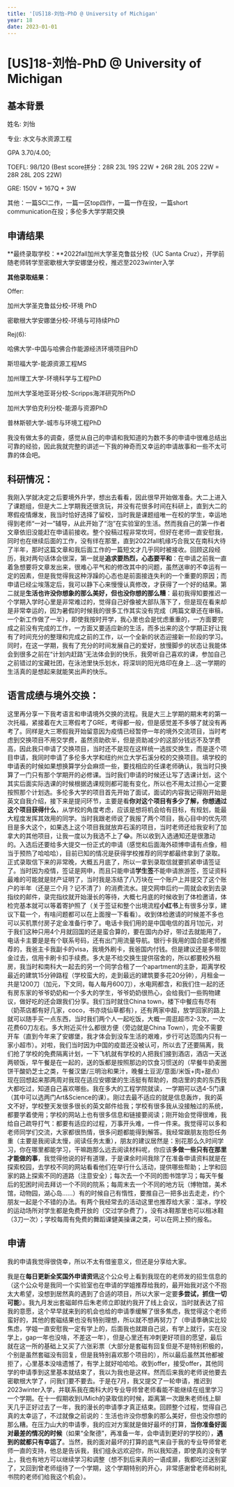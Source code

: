 ```yaml
---
title: '[US]18-刘怡-PhD @ University of Michigan'
year: 18
date: 2023-01-01
---
```


# [US]18-刘怡-PhD @ University of Michigan



## 基本背景

 姓名: 刘怡

专业: 水文与水资源工程

GPA 3.70/4.00;

 TOEFL: 98/120 (Best score拼分：28R 23L 19S 22W + 26R 28L 20S 22W = 28R 28L 20S 22W) 

GRE: 150V + 167Q + 3W 

其他：一篇SCI二作，一篇一区top四作，一篇一作在投，一篇short communication在投；多伦多大学学期交换

 

 

## 申请结果

**最终录取学校：**2022fall加州大学圣克鲁兹分校（UC Santa Cruz），开学前随老师转学至密歇根大学安娜堡分校，推迟至2023winter入学

**其他录取结果：**

Offer:

加州大学圣克鲁兹分校-环境 PhD

密歇根大学安娜堡分校-环境与可持续PhD

Rej(6):

哈佛大学-中国与哈佛合作能源经济环境项目PhD

斯坦福大学-能源资源工程MS

加州理工大学-环境科学与工程PhD

加州大学圣地亚哥分校-Scripps海洋研究所PhD

加州大学伯克利分校-能源与资源PhD

普林斯顿大学-城市与环境工程PhD

 

我没有做太多的调查，感觉从自己的申请和我知道的为数不多的申请中很难总结出可靠的经验，因此我就完整的讲述一下我的神奇而又幸运的申请故事和一些不太可靠的体会吧。

 

## 科研情况：

我刚入学就决定之后要境外升学，想出去看看，因此很早开始做准备。大二上进入了课题组，但是大二上学期我还很贪玩，并没有花很多时间在科研上，直到大二的寒假疫情爆发，我当时恰好选择了留校，当时我是课题组唯一在校的学生，幸运地得到老师“一对一”辅导，从此开始了“泡”在实验室的生活。然而我自己的第一作者文章依旧没能赶在申请前接收。整个投稿过程非常坎坷，但好在老师一直安慰我，同时也在继续后面的工作，没有绊在那里，直到2022fall机缘巧合我又在南科大待了半年，那时这篇文章和我后面工作的一篇短文才几乎同时被接收。回顾这段经历，我对两句话体会很深，第一就是**追求要热烈，心态要平和**：在申请之前我一直着急想要将文章发出来，很难心平气和的修改其中的问题，虽然送审的不幸运有一定的因素，但是我觉得我这种浮躁的心态也是前面接连失利的一个重要的原因；而申请已经尘埃落定后，我可以静下心来慢慢认真修改，才获得了一个好的结果。第二就是**生活也许没你想象的那么美好，但也没你想的那么糟**：最初我得知要推迟一个学期入学时心里是非常难过的，觉得自己好像被大部队落下了，但是现在看来却是非常幸运的，因为暑假的时候我的很多工作其实没有完成（两篇文章还在审稿，一个新工作做了一半），即使我按时开学，我心里也会是忧虑重重的，一方面要完成之前没有完成的工作，一方面又要适应新的生活，而多出来的这个学期正好让我有了时间充分的整理和完成之前的工作，以一个全新的状态迎接新一阶段的学习。同时，在这一学期，我有了充分的时间发展自己的爱好，放慢脚步的状态让我能体会到很多之前在“计划内赶路”无法体会到的快乐，我旁听自己喜欢的课，参加自己之前错过的宝藏社团，在泳池里快乐划水，将深圳的阳光烙印在身上…这一学期的生活真的是想起来就能笑出声的快乐。

 

## 语言成绩与境外交换：

这里再分享一下我考语言和申请境外交换的流程。我是大三上学期的期末考的第一次托福，紧接着在大三寒假考了GRE，考得都一般，但是感觉差不多够了就没有再考了。同样是大三寒假我开始留意因为疫情已经暂停一年的境外交流项目，当时考虑到交换项目不用交学费，虽然资助砍半，但是资助减少的这部分钱远不及学费高，因此我只申请了交换项目，当时还不是现在这样统一选拔交换生，而是逐个项目申请，我同时申请了多伦多大学和纽约州立大学石溪分校的交换项目。填学校的申请表的时候如果想换算学分会麻烦一些，要找相应的任课老师确认，我当时只换算了一门只有那个学期开的必修课。当时我们申请的时候还让写了选课计划，这个其实后面实际选课的时候根据选课规则都可能有变化，所以也不用太过担心一定要按照那个计划选。多伦多大学的项目首先开始了面试，面试的内容我记得刚开始是英文自我介绍，接下来是提问环节，主要是看**你对这个项目有多少了解，你想通过这个项目获得什么**，从学校的角度考虑，应该是想将机会给有目标，有规划，能最大程度发挥其效用的同学。当时我跟老师说了我报了两个项目，我心目中的优先项目是多大这个，如果选上这个项目我就放弃石溪的项目，当时老师还给我安利了加拿大的其他项目，让我一度以为我选不上了😂。所以收到入选通知还是很激动的。入选后还要给多大提交一份正式的申请（感觉和后面海外硕博申请有点像，相当于预热了哈哈哈），目前已知的情况是获得学校推荐的同学都最终拿到了录取。正式录取信下来的非常晚，大概五月底了，所以一拿到录取信就要抓紧申请签证了。当时因为疫情，签证是网申，而且只能申请**学生签**不能申请旅游签，签证资料最难的可能就是财产证明了，当时我是冻结了八万块在一个账户上并提交了这个账户的半年（还是三个月？记不清了）的消费流水。提交网申后约一周就会收到去录指纹的邮件，录完指纹就开始漫长的等待，大概七月底的时候收到了体检邀请，体检完基本就可以等着寄护照了（关于签证和整个出境流程**小红书**上有很多分享，建议下载一个，有啥问题都可以在上面搜一下看看）。收到体检邀请的时候差不多也可以买机票付房子定金准备行李了。电话卡我们用的是中国电信的首月1加元，对于我们这种只用4个月就回国的还是蛮合算的，要在国内办好，带过去就能用了，电话卡主要是是有个联系号码，还有出门用流量导航。银行卡我用的国合部老师推荐的，我爸主卡我副卡的visa，我境外刷卡，我爸国内付钱。但是建议还是多带现金过去，信用卡刷卡扣手续费。多大是不给交换生提供宿舍的，所以都要校外租房，我当时和南科大一起去的另一个同学合租了一个apartment的主卧，距离学校最近的建筑15分钟路程（学校蛮大的，走到最远的建筑要多花20分钟），月租金一共是1200刀（加元，下文同，每人每月600刀），水电网都含，和我们住一起的还有房东家的爷爷奶奶和一个多大的学生，爷爷奶奶很热心，会给我们一些购物建议，做好吃的还会跟我们分享。我们当时就住China town，楼下中餐应有尽有（奶茶店都有好几家，coco，书亦烧仙草都有），还有两家中超，放学回家的路上就可以随手买一点东西，当时我们两个人一起吃饭，大概一周逛超市2-3次，一次花费60刀左右。多大附近买什么都很方便（旁边就是China Town），完全不需要开车（直到今年来了安娜堡，我才体会到没车生活的艰难，步行可达范围内只有一家小超市）。对啦，我们当时因为中国的疫苗还没被认可，所以去了还要隔离，我们抢了学校的免费隔离计划，一下飞机就有学校的人把我们接到酒店，酒店一天送两顿饭，早午餐是在一起的，送的饭都是按照那边的饮食习惯送的（早餐牛奶麦圈饼干酸奶芝士之类，午餐汉堡/三明治和果汁，晚餐土豆泥/意面/米饭+肉+甜点）现在回想起来那两周对我现在适应安娜堡的生活挺有帮助的，商店里的卖的东西我大都吃过，知道自己喜欢哪些。我在多大的工程学院就读，一学期可以选4-5门课（其中可以选两门Art&Science的课）。刚过去最不适应的就是信息轰炸，我的英文不好，学校整天发很多很长的英文邮件给我；学校有很多我从没接触过的系统，都要学着使用；学校的网站上也有很多信息和链接要阅读；刚开始会觉得很难，我给自己疏导打气：都要有适应的过程，万事开头难，一件一件来。我觉得可以多和老师同学们交流，大家都很热情，很多问题都能得到解答。我经常跟朋友抱怨任务重（主要是我阅读太慢，阅读任务太重），朋友的建议居然是：别花那么久时间学习，你在哪里都能学习，干嘛跑那么远去阅读材料呢，你应该**多做一些只有在那里才能做的事**，我觉得他说的好有道理，于是课余时间我除了在准备申请资料就是在探索校园，去学校不同的网站看看他们在举行什么活动，提供哪些帮助；上学和回家的路上探索不同的道路（注意安全）；每次去一个不同的图书馆学习；每天午餐后的犯困时间去拜访一个不同的院系；每周末去一个不同的地方玩（博物馆，美术馆，动物园，湖心岛……）有的时候自己有惰性，要推自己一把多出去走走，约个朋友一起是个不错的办法。有两个我经常去的活动这里也推荐给大家：溜冰，学校的运动场所对学生都是免费开放的（交过学杂费了），没有冰鞋那里也可以租冰鞋（3刀一次）；学校每周有免费的舞蹈课健美操课之类，可以在网上预约报名。

 

## 申请

我的申请我觉得很侥幸，所以不太有借鉴意义，但还是分享给大家。

我是在**每日更新全奖国外申请资讯**这个公众号上看到我现在的老师发的招生信息的（这个公众号是我同一个实验室也在申请的学姐推荐给我的，最开始我对这个不抱太大希望，没想到居然真的遇到了合适的项目，所以大家一定要**多尝试，抓住一切可能**）。我九月发出套磁邮件后朱老师立即就约我开了线上会议，当时就表达了招我的意愿，这个早早就来到的机会也给的申请季缓解了很多焦虑，我觉得这个老师蛮好的，其他的套磁结果也没有特别理想，所以就不想再努力了（申请季确实比较焦虑，学姐一直安慰我一定有学上的，后面我也就跟自己说，有学上就行，实在没学上，gap一年也没啥，不差这一年），但是心里还有冲刺更好项目的愿望，最后就在这一所的基础上又买了六张彩票（大部分是套磁有回复但是不是特别积极的，个别是虽然套磁没有回复，但是我特别喜欢那个项目的），所以最后虽然其他都被拒了，心里基本没啥遗憾了，有学上就好哈哈哈。收到offer，接受offer，其他同学的申请季到这里基本就结束了，我以为我也是这样。然而后来我的老师说他要去密歇根大学了，问我们要不要去。于是在7月，我又提交了一轮申请，推迟到2023winter入学，并联系我在南科大的专业导师曾老师看能不能继续在组里学习一个学期。在十一假期收到UMich的录取信的时候，距离第一次跟朱老师线上聊天几乎正好过去了一年，我的漫长的申请季才真正结束。回顾整个过程，觉得自己真的太幸运了，不过就像之前说的：生活也许没你想象的那么美好，但也没你想的那么糟。在压力山大的申请季，我的应对方案就是做好最坏的打算，**当你准备好面对最差的情况的时候**（如果“全聚德”，再准备一年，会申请到更好的学校的），**遇到的就都只有幸运了**。当然，我的面对最坏的打算的底气来自于我的专业导师曾老师一直的支持，他总是告诉我，我们组永远欢迎你，所以我知道，即使真的没有学上，我也有地方可以继续学习和调整（想不到后来真的一语成扉，我都吃过送别宴了，又回到曾老师组待了一个学期，这个学期特别的开心，非常感谢曾老师和树礼书院的老师们给我这个机会）。

 